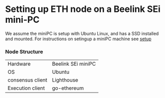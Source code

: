 # Setting up ETH node on a Beelink SEi mini-PC

We assume the miniPC is setup with Ubuntu Linux, and has a SSD installed and mounted. For instructions on setingup a miniPC machine see [setup]()

### Node Structure

|                   |             |
|-------------------|-------------|
| Hardware         |   Beelink SEi miniPC |
|  OS              |   Ubuntu     |
| consensus client |  Lighthouse |
| Execution client | go-ethereum |


